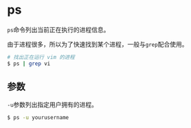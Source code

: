 # ps

`ps`命令列出当前正在执行的进程信息。

由于进程很多，所以为了快速找到某个进程，一般与`grep`配合使用。

```bash
# 找出正在运行 vim 的进程
$ ps | grep vi
```

## 参数

`-u`参数列出指定用户拥有的进程。

```bash
$ ps -u yourusername
```
